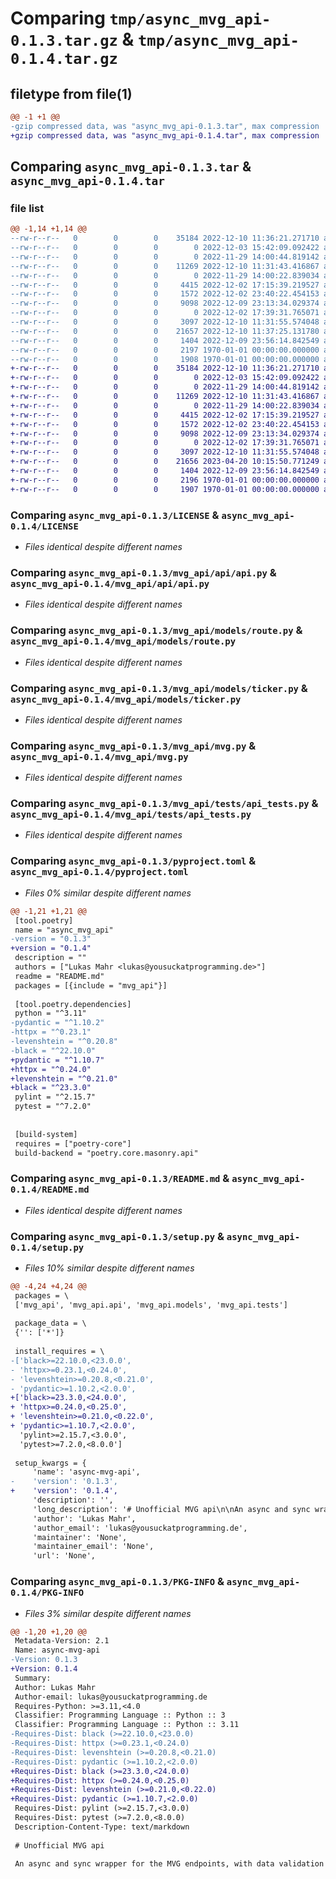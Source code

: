 # Comparing `tmp/async_mvg_api-0.1.3.tar.gz` & `tmp/async_mvg_api-0.1.4.tar.gz`

## filetype from file(1)

```diff
@@ -1 +1 @@
-gzip compressed data, was "async_mvg_api-0.1.3.tar", max compression
+gzip compressed data, was "async_mvg_api-0.1.4.tar", max compression
```

## Comparing `async_mvg_api-0.1.3.tar` & `async_mvg_api-0.1.4.tar`

### file list

```diff
@@ -1,14 +1,14 @@
--rw-r--r--   0        0        0    35184 2022-12-10 11:36:21.271710 async_mvg_api-0.1.3/LICENSE
--rw-r--r--   0        0        0        0 2022-12-03 15:42:09.092422 async_mvg_api-0.1.3/mvg_api/__init__.py
--rw-r--r--   0        0        0        0 2022-11-29 14:00:44.819142 async_mvg_api-0.1.3/mvg_api/api/__init__.py
--rw-r--r--   0        0        0    11269 2022-12-10 11:31:43.416867 async_mvg_api-0.1.3/mvg_api/api/api.py
--rw-r--r--   0        0        0        0 2022-11-29 14:00:22.839034 async_mvg_api-0.1.3/mvg_api/models/__init__.py
--rw-r--r--   0        0        0     4415 2022-12-02 17:15:39.219527 async_mvg_api-0.1.3/mvg_api/models/route.py
--rw-r--r--   0        0        0     1572 2022-12-02 23:40:22.454153 async_mvg_api-0.1.3/mvg_api/models/ticker.py
--rw-r--r--   0        0        0     9098 2022-12-09 23:13:34.029374 async_mvg_api-0.1.3/mvg_api/mvg.py
--rw-r--r--   0        0        0        0 2022-12-02 17:39:31.765071 async_mvg_api-0.1.3/mvg_api/tests/__init__.py
--rw-r--r--   0        0        0     3097 2022-12-10 11:31:55.574048 async_mvg_api-0.1.3/mvg_api/tests/api_tests.py
--rw-r--r--   0        0        0    21657 2022-12-10 11:37:25.131780 async_mvg_api-0.1.3/pyproject.toml
--rw-r--r--   0        0        0     1404 2022-12-09 23:56:14.842549 async_mvg_api-0.1.3/README.md
--rw-r--r--   0        0        0     2197 1970-01-01 00:00:00.000000 async_mvg_api-0.1.3/setup.py
--rw-r--r--   0        0        0     1908 1970-01-01 00:00:00.000000 async_mvg_api-0.1.3/PKG-INFO
+-rw-r--r--   0        0        0    35184 2022-12-10 11:36:21.271710 async_mvg_api-0.1.4/LICENSE
+-rw-r--r--   0        0        0        0 2022-12-03 15:42:09.092422 async_mvg_api-0.1.4/mvg_api/__init__.py
+-rw-r--r--   0        0        0        0 2022-11-29 14:00:44.819142 async_mvg_api-0.1.4/mvg_api/api/__init__.py
+-rw-r--r--   0        0        0    11269 2022-12-10 11:31:43.416867 async_mvg_api-0.1.4/mvg_api/api/api.py
+-rw-r--r--   0        0        0        0 2022-11-29 14:00:22.839034 async_mvg_api-0.1.4/mvg_api/models/__init__.py
+-rw-r--r--   0        0        0     4415 2022-12-02 17:15:39.219527 async_mvg_api-0.1.4/mvg_api/models/route.py
+-rw-r--r--   0        0        0     1572 2022-12-02 23:40:22.454153 async_mvg_api-0.1.4/mvg_api/models/ticker.py
+-rw-r--r--   0        0        0     9098 2022-12-09 23:13:34.029374 async_mvg_api-0.1.4/mvg_api/mvg.py
+-rw-r--r--   0        0        0        0 2022-12-02 17:39:31.765071 async_mvg_api-0.1.4/mvg_api/tests/__init__.py
+-rw-r--r--   0        0        0     3097 2022-12-10 11:31:55.574048 async_mvg_api-0.1.4/mvg_api/tests/api_tests.py
+-rw-r--r--   0        0        0    21656 2023-04-20 10:15:50.771249 async_mvg_api-0.1.4/pyproject.toml
+-rw-r--r--   0        0        0     1404 2022-12-09 23:56:14.842549 async_mvg_api-0.1.4/README.md
+-rw-r--r--   0        0        0     2196 1970-01-01 00:00:00.000000 async_mvg_api-0.1.4/setup.py
+-rw-r--r--   0        0        0     1907 1970-01-01 00:00:00.000000 async_mvg_api-0.1.4/PKG-INFO
```

### Comparing `async_mvg_api-0.1.3/LICENSE` & `async_mvg_api-0.1.4/LICENSE`

 * *Files identical despite different names*

### Comparing `async_mvg_api-0.1.3/mvg_api/api/api.py` & `async_mvg_api-0.1.4/mvg_api/api/api.py`

 * *Files identical despite different names*

### Comparing `async_mvg_api-0.1.3/mvg_api/models/route.py` & `async_mvg_api-0.1.4/mvg_api/models/route.py`

 * *Files identical despite different names*

### Comparing `async_mvg_api-0.1.3/mvg_api/models/ticker.py` & `async_mvg_api-0.1.4/mvg_api/models/ticker.py`

 * *Files identical despite different names*

### Comparing `async_mvg_api-0.1.3/mvg_api/mvg.py` & `async_mvg_api-0.1.4/mvg_api/mvg.py`

 * *Files identical despite different names*

### Comparing `async_mvg_api-0.1.3/mvg_api/tests/api_tests.py` & `async_mvg_api-0.1.4/mvg_api/tests/api_tests.py`

 * *Files identical despite different names*

### Comparing `async_mvg_api-0.1.3/pyproject.toml` & `async_mvg_api-0.1.4/pyproject.toml`

 * *Files 0% similar despite different names*

```diff
@@ -1,21 +1,21 @@
 [tool.poetry]
 name = "async_mvg_api"
-version = "0.1.3"
+version = "0.1.4"
 description = ""
 authors = ["Lukas Mahr <lukas@yousuckatprogramming.de>"]
 readme = "README.md"
 packages = [{include = "mvg_api"}]
 
 [tool.poetry.dependencies]
 python = "^3.11"
-pydantic = "^1.10.2"
-httpx = "^0.23.1"
-levenshtein = "^0.20.8"
-black = "^22.10.0"
+pydantic = "^1.10.7"
+httpx = "^0.24.0"
+levenshtein = "^0.21.0"
+black = "^23.3.0"
 pylint = "^2.15.7"
 pytest = "^7.2.0"
 
 
 [build-system]
 requires = ["poetry-core"]
 build-backend = "poetry.core.masonry.api"
```

### Comparing `async_mvg_api-0.1.3/README.md` & `async_mvg_api-0.1.4/README.md`

 * *Files identical despite different names*

### Comparing `async_mvg_api-0.1.3/setup.py` & `async_mvg_api-0.1.4/setup.py`

 * *Files 10% similar despite different names*

```diff
@@ -4,24 +4,24 @@
 packages = \
 ['mvg_api', 'mvg_api.api', 'mvg_api.models', 'mvg_api.tests']
 
 package_data = \
 {'': ['*']}
 
 install_requires = \
-['black>=22.10.0,<23.0.0',
- 'httpx>=0.23.1,<0.24.0',
- 'levenshtein>=0.20.8,<0.21.0',
- 'pydantic>=1.10.2,<2.0.0',
+['black>=23.3.0,<24.0.0',
+ 'httpx>=0.24.0,<0.25.0',
+ 'levenshtein>=0.21.0,<0.22.0',
+ 'pydantic>=1.10.7,<2.0.0',
  'pylint>=2.15.7,<3.0.0',
  'pytest>=7.2.0,<8.0.0']
 
 setup_kwargs = {
     'name': 'async-mvg-api',
-    'version': '0.1.3',
+    'version': '0.1.4',
     'description': '',
     'long_description': '# Unofficial MVG api\n\nAn async and sync wrapper for the MVG endpoints, with data validation over pydantic\n\n# Usage policy of the MVG api\n## ACHTUNG: \nUnsere Systeme dienen der direkten Kundeninteraktion. Die Verarbeitung unserer Inhalte oder Daten durch Dritte erfordert unsere ausdrückliche Zustimmung. Für private, nicht-kommerzielle Zwecke, wird eine gemäßigte Nutzung ohne unsere ausdrückliche Zustimmung geduldet. Jegliche Form von Data-Mining stellt keine gemäßigte Nutzung dar. Wir behalten uns vor, die Duldung grundsätzlich oder in Einzelfällen zu widerrufen. Fragen richten Sie bitte gerne an: redaktion@mvg.de.\n\nIn other words: Private, noncomercial, moderate use of the API is tolerated. They don\'t consider data mining as moderate use.\n\n(Disclaimer: I am not a lawyer, this isn\'t legal advice)\n\n## Installation\npip installation or clone the repository and install the [poetry](https://python-poetry.org/) dependencies\n\n```bash\npip install async-mvg-api\n```\n\nor \n\n```bash\ngit clone https://github.com/Plutokekz/MVG-Api.git\ncd MVG-Api\npoetry install\n```\n## Usage\n\n```python\nfrom mvg_api.mvg import MVG\nmvg = MVG()\nmvg.get_location("Hauptbahnhof")\n```\n\n## Tests\n\n```bash\npoetry run pytest mvg_api/tests/api_tests.py\n```\n\n# Credit\nFor Endpoint Information and Code snippets\n* https://github.com/leftshift/python_mvg_api\n* https://www.mvg.de/\n',
     'author': 'Lukas Mahr',
     'author_email': 'lukas@yousuckatprogramming.de',
     'maintainer': 'None',
     'maintainer_email': 'None',
     'url': 'None',
```

### Comparing `async_mvg_api-0.1.3/PKG-INFO` & `async_mvg_api-0.1.4/PKG-INFO`

 * *Files 3% similar despite different names*

```diff
@@ -1,20 +1,20 @@
 Metadata-Version: 2.1
 Name: async-mvg-api
-Version: 0.1.3
+Version: 0.1.4
 Summary: 
 Author: Lukas Mahr
 Author-email: lukas@yousuckatprogramming.de
 Requires-Python: >=3.11,<4.0
 Classifier: Programming Language :: Python :: 3
 Classifier: Programming Language :: Python :: 3.11
-Requires-Dist: black (>=22.10.0,<23.0.0)
-Requires-Dist: httpx (>=0.23.1,<0.24.0)
-Requires-Dist: levenshtein (>=0.20.8,<0.21.0)
-Requires-Dist: pydantic (>=1.10.2,<2.0.0)
+Requires-Dist: black (>=23.3.0,<24.0.0)
+Requires-Dist: httpx (>=0.24.0,<0.25.0)
+Requires-Dist: levenshtein (>=0.21.0,<0.22.0)
+Requires-Dist: pydantic (>=1.10.7,<2.0.0)
 Requires-Dist: pylint (>=2.15.7,<3.0.0)
 Requires-Dist: pytest (>=7.2.0,<8.0.0)
 Description-Content-Type: text/markdown
 
 # Unofficial MVG api
 
 An async and sync wrapper for the MVG endpoints, with data validation over pydantic
```

